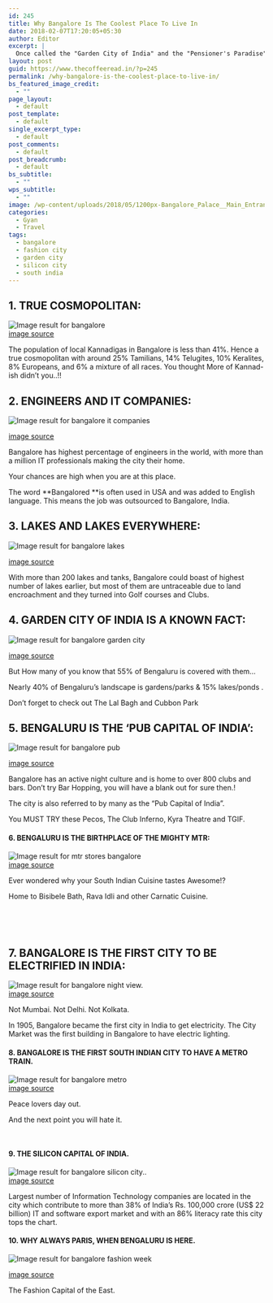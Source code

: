 ```yaml
---
id: 245
title: Why Bangalore Is The Coolest Place To Live In
date: 2018-02-07T17:20:05+05:30
author: Editor
excerpt: |
  Once called the "Garden City of India" and the "Pensioner's Paradise", these epithets no longer apply to Bangalore, which is now a large, cosmopolitan city with diminishing green spaces and a large working population. Bangalore is the major center of India's IT industry, popularly known as the Silicon Valley of India.
layout: post
guid: https://www.thecoffeeread.in/?p=245
permalink: /why-bangalore-is-the-coolest-place-to-live-in/
bs_featured_image_credit:
  - ""
page_layout:
  - default
post_template:
  - default
single_excerpt_type:
  - default
post_comments:
  - default
post_breadcrumb:
  - default
bs_subtitle:
  - ""
wps_subtitle:
  - ""
image: /wp-content/uploads/2018/05/1200px-Bangalore_Palace__Main_Entrance.jpg
categories:
  - Gyan
  - Travel
tags:
  - bangalore
  - fashion city
  - garden city
  - silicon city
  - south india
---
```

## 1. TRUE COSMOPOLITAN:

![Image result for bangalore](https://qz.com/wp-content/uploads/2017/08/bangalore1-reuters-traffic-moves-along-a-road-in-the-southern-indian-city-of-bangalore-december-14-2005.jpg?quality=80&strip=all&w=1600)  
[image source](https://www.google.co.in/search?biw=1366&bih=588&tbs=isz%3Alt%2Cislt%3Axga&tbm=isch&sa=1&ei=BKrqWuDjD4Gl8QWwyKKgCA&q=bangalore&oq=bangalore&gs_l=psy-ab.3..0i67k1j0j0i67k1j0l2j0i67k1l2j0j0i67k1l2.1084570.1086122.0.1086323.9.5.0.4.4.0.181.559.0j4.4.0....0...1c.1.64.psy-ab..1.8.592....0.KSacgik97IE#imgrc=0LK5DfoROUur5M:)

The population of local Kannadigas in Bangalore is less than 41%. Hence a true cosmopolitan with around 25% Tamilians, 14% Telugites, 10% Keralites, 8% Europeans, and 6% a mixture of all races. You thought More of Kannad-ish didn’t you..!!

## 2. ENGINEERS AND IT COMPANIES:

![Image result for bangalore it companies](https://i.pinimg.com/originals/58/07/40/580740136119b0de87441a0574f965af.jpg) 

[image source](https://www.google.co.in/search?biw=1366&bih=588&tbs=isz%3Alt%2Cislt%3Axga&tbm=isch&sa=1&ei=Q67qWr2qO5jO8wWTj4CAAg&q=bangalore+it+companies&oq=bangalore+it+&gs_l=psy-ab.3.0.0l10.48709.49950.0.51247.4.4.0.0.0.0.222.576.0j1j2.3.0....0...1c.1.64.psy-ab..1.3.571...0i67k1.0.Bg17ZVLHXnw#imgrc=dB4qfapYrcxY9M:)

Bangalore has highest percentage of engineers in the world, with more than a million IT professionals making the city their home.

Your chances are high when you are at this place.

The word **Bangalored **is often used in USA and was added to English language. This means the job was outsourced to Bangalore, India.

## 3. LAKES AND LAKES EVERYWHERE:

![Image result for bangalore lakes](http://www.stayoo.com/blog/wp-content/uploads/2015/11/Ulsoor-Lake-Bangalore.jpg) 

[image source](https://www.google.co.in/search?biw=1366&bih=588&tbs=isz%3Alt%2Cislt%3Axga&tbm=isch&sa=1&ei=h67qWov6JIam8QWAhI84&q=bangalore+lakes&oq=bangalore+lakes&gs_l=psy-ab.3..0l8.34514.35134.0.35192.5.5.0.0.0.0.170.170.0j1.1.0....0...1c.1.64.psy-ab..4.1.168....0.ggVvdxAqEWk#imgrc=mxnLP1Vhlm-SKM:)

With more than 200 lakes and tanks, Bangalore could boast of highest number of lakes earlier, but most of them are untraceable due to land encroachment and they turned into Golf courses and Clubs.

## 4. GARDEN CITY OF INDIA IS A KNOWN FACT:

![Image result for bangalore garden city](https://t-ec.bstatic.com/images/hotel/max1024x768/293/29397098.jpg) 

[image source](https://www.google.co.in/search?biw=1366&bih=588&tbs=isz%3Alt%2Cislt%3Axga&tbm=isch&sa=1&ei=EK_qWt2MF8iY8wWF5LrgAg&q=bangalore+garden+city&oq=bangalore+garden+&gs_l=psy-ab.1.0.0l5j0i30k1j0i8i30k1l4.7834.7834.0.9220.1.1.0.0.0.0.184.184.0j1.1.0....0...1c.1.64.psy-ab..0.1.182....0.PEq4CpRP60k#imgrc=um8KWGiKg-daWM:)

But How many of you know that 55% of Bengaluru is covered with them…

Nearly 40% of Bengaluru’s landscape is gardens/parks & 15% lakes/ponds .

Don’t forget to check out The Lal Bagh and Cubbon Park

## 5. BENGALURU IS THE ‘PUB CAPITAL OF INDIA’:

![Image result for bangalore pub](https://i0.wp.com/blog.couponrani.com/wp-content/uploads/2014/09/top-10-pubs-in-bangalore.jpg) 

[image source](https://www.google.co.in/search?biw=1366&bih=588&tbs=isz%3Alt%2Cislt%3Axga&tbm=isch&sa=1&ei=Gq_qWrybOYe48QWq3JWIDQ&q=bangalore+pub&oq=bangalore+pub&gs_l=psy-ab.3..0l10.51931.52893.0.54359.4.4.0.0.0.0.188.667.0j4.4.0....0...1c.1.64.psy-ab..0.4.664...0i67k1.0.a0XgFBW_lkI#imgrc=giTSVHOTmmK4gM:)

Bangalore has an active night culture and is home to over 800 clubs and bars. Don’t try Bar Hopping, you will have a blank out for sure then.!

The city is also referred to by many as the “Pub Capital of India”.

You MUST TRY these Pecos, The Club Inferno, Kyra Theatre and TGIF.

#### 6. BENGALURU IS THE BIRTHPLACE OF THE MIGHTY MTR:

![Image result for mtr stores bangalore](http://restore-design.com/rstr/wp-content/uploads/2017/06/IMG10085.jpeg)  
[image source](https://www.google.co.in/search?biw=1366&bih=588&tbs=isz%3Alt%2Cislt%3Axga&tbm=isch&sa=1&ei=RLDqWsnpMIik8QXbmJnQCQ&q=mtr+stores+bangalore&oq=mtr+stores+bangalore&gs_l=psy-ab.3...6432.8318.0.8516.10.10.0.0.0.0.216.889.0j4j1.5.0....0...1c.1.64.psy-ab..5.1.195...0i24k1.0.evG1JmRzWZA#imgrc=vrllbMDyocy76M:)

Ever wondered why your South Indian Cuisine tastes Awesome!?

Home to Bisibele Bath, Rava Idli and other Carnatic Cuisine.

&nbsp;

&nbsp;

## 7. BANGALORE IS THE FIRST CITY TO BE ELECTRIFIED IN INDIA:

![Image result for bangalore night view.](https://i.ytimg.com/vi/wBCc_jeWpwE/maxresdefault.jpg)  
[image source](https://www.google.co.in/search?biw=1366&bih=588&tbs=isz%3Alt%2Cislt%3Axga&tbm=isch&sa=1&ei=TrDqWoSHMcW88QXjs7oQ&q=bangalore+night+view.&oq=bangalore+night+view.&gs_l=psy-ab.3..0i30k1j0i8i30k1l2.53573.60434.0.62361.15.10.1.4.5.0.187.1130.0j7.7.0....0...1c.1.64.psy-ab..3.12.1170...0j0i67k1j0i10k1.0.4LQ3_zZbtdA#imgrc=ooPnCQYizN6OdM:)

Not Mumbai. Not Delhi. Not Kolkata.

In 1905, Bangalore became the first city in India to get electricity. The City Market was the first building in Bangalore to have electric lighting.

#### 8. BANGALORE IS THE FIRST SOUTH INDIAN CITY TO HAVE A METRO TRAIN.

![Image result for bangalore metro](http://realtyplusmag.com/wp-content/uploads/2017/08/Simplex-Infrastructures-quotes-lowest-bid-for-Bannerghatta-Road-metro.jpg)  
[image source](https://www.google.co.in/search?biw=1366&bih=588&tbs=isz%3Alt%2Cislt%3Axga&tbm=isch&sa=1&ei=jrDqWpyjGoOP8wWVnrmgCw&q=bangalore+metro&oq=bangalore+m&gs_l=psy-ab.3.2.0j0i67k1j0l8.36320.37268.0.39570.4.3.1.0.0.0.183.511.0j3.3.0....0...1c.1.64.psy-ab..0.4.522...0i10i67k1.0.hDeVYgPrTKg#imgrc=rd-ehEuUq1rSlM:)

Peace lovers day out.

And the next point you will hate it.

&nbsp;

#### 9. THE SILICON CAPITAL OF INDIA.

![Image result for bangalore silicon city..](https://adamseo25.files.wordpress.com/2013/01/ub_city_bangalore.jpg)  
[image source](https://www.google.co.in/search?biw=1366&bih=588&tbs=isz%3Alt%2Cislt%3Axga&tbm=isch&sa=1&ei=t7DqWsqXD4O98QXW0rmoAQ&q=bangalore+silicon+city..&oq=bangalore+silicon+city..&gs_l=psy-ab.3..0i8i30k1l2.49375.54039.0.54644.7.7.0.0.0.0.213.1029.0j5j1.6.0....0...1c.1.64.psy-ab..1.6.1026...0j0i67k1.0.ZPKq-fw1Uys#imgrc=Bw-9ZEmoizx5_M:)

Largest number of Information Technology companies are located in the city which contribute to more than 38% of India’s Rs. 100,000 crore (US$ 22 billion) IT and software export market and with an 86% literacy rate this city tops the chart.

#### 10. WHY ALWAYS PARIS, WHEN BENGALURU IS HERE.

![Image result for bangalore fashion week](https://georgandreassuhr.files.wordpress.com/2013/05/modelsin.jpg) 

[image source](https://www.google.co.in/search?biw=1366&bih=588&tbs=isz%3Alt%2Cislt%3Axga&tbm=isch&sa=1&ei=77DqWpHaE4Sj8QWYwYugDg&q=bangalore+fashion+week&oq=bangalore+fashiob&gs_l=psy-ab.3.0.0i13k1l10.44742.45919.0.47546.7.5.0.2.2.0.214.711.0j3j1.4.0....0...1c.1.64.psy-ab..1.6.727...0.0.I1xObm9OGiU#imgrc=qObJbwg5ySahlM:)

The Fashion Capital of the East.

&nbsp;

&nbsp;

&nbsp;